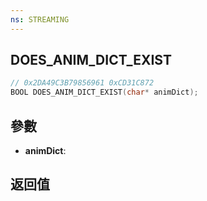```yaml
---
ns: STREAMING
---
```

## DOES_ANIM_DICT_EXIST

```c
// 0x2DA49C3B79856961 0xCD31C872
BOOL DOES_ANIM_DICT_EXIST(char* animDict);
```


## 參數
* **animDict**: 

## 返回值
